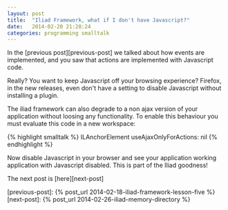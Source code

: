 ```yaml
---
layout: post
title:  "Iliad Framework, what if I don't have Javascript?"
date:   2014-02-20 21:28:24
categories: programming smalltalk
---
```


In the [previous post][previous-post] we talked about how events are
implemented, and you saw that actions are implemented with Javascript
code.

Really? You want to keep Javascript off your browsing experience?
Firefox, in the new releases, even don't have a setting to disable
Javascript without installing a plugin.

The iliad framework can also degrade to a non ajax version of your
application without loosing any functionality. To enable this
behaviour you must evaluate this code in a new workspace:

{% highlight smalltalk %}
ILAnchorElement useAjaxOnlyForActions: nil
{% endhighlight %}

Now disable Javascript in your browser and see your application
working application with Javascript disabled. This is part of the Iliad
goodness!

The next post is [here][next-post]

[previous-post]: {% post_url 2014-02-18-iliad-framework-lesson-five %}
[next-post]: {% post_url 2014-02-26-iliad-memory-directory %}
